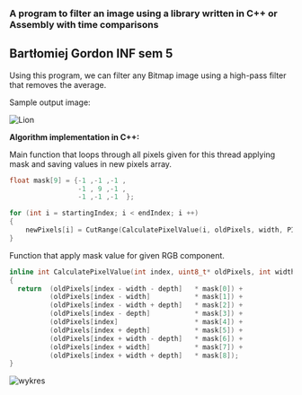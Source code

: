 ### A program to filter an image using a library written in C++ or Assembly with time comparisons
## Bartłomiej Gordon INF sem 5

Using this program, we can filter any Bitmap image using a high-pass filter that removes the average.

Sample output image:

![Lion](https://user-images.githubusercontent.com/69083596/218283011-ad3b0cc3-9e92-4fe3-a340-8aa070178aed.png)

**Algorithm implementation in C++:**

Main function that loops through all pixels given for this thread applying mask and saving values in new pixels array.
```cpp
float mask[9] = {-1 ,-1 ,-1 ,
                 -1 , 9 ,-1 ,
                 -1 ,-1 ,-1  };

for (int i = startingIndex; i < endIndex; i ++)
{
    newPixels[i] = CutRange(CalculatePixelValue(i, oldPixels, width, PIXEL_STRIDE, mask));
}
```

Function that apply mask value for given RGB component.
```cpp
inline int CalculatePixelValue(int index, uint8_t* oldPixels, int width, int depth, float* mask)
{
  return  (oldPixels[index - width - depth]   * mask[0]) +
          (oldPixels[index - width]           * mask[1]) +
          (oldPixels[index - width + depth]   * mask[2]) +
          (oldPixels[index - depth]           * mask[3]) +
          (oldPixels[index]                   * mask[4]) +
          (oldPixels[index + depth]           * mask[5]) +
          (oldPixels[index + width - depth]   * mask[6]) +
          (oldPixels[index + width]           * mask[7]) +
          (oldPixels[index + width + depth]   * mask[8]);
}
```

![wykres](https://user-images.githubusercontent.com/69083596/218283013-534c58a6-caf1-48a5-9d45-abea25cb8601.png)
